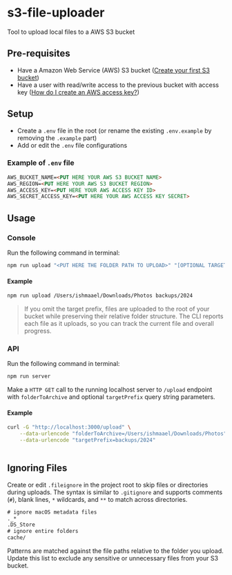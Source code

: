 # s3-file-uploader
Tool to upload local files to a AWS S3 bucket

## Pre-requisites
- Have a Amazon Web Service (AWS) S3 bucket ([Create your first S3 bucket](https://docs.aws.amazon.com/AmazonS3/latest/userguide/creating-bucket.html))
- Have a user with read/write access to the previous bucket with access key ([How do I create an AWS access key?](https://repost.aws/knowledge-center/create-access-key))

## Setup
- Create a `.env` file in the root (or rename the existing `.env.example` by removing the `.example` part)
- Add or edit the `.env` file configurations

### Example of `.env` file
```md
AWS_BUCKET_NAME=<PUT HERE YOUR AWS S3 BUCKET NAME>
AWS_REGION=<PUT HERE YOUR AWS S3 BUCKET REGION>
AWS_ACCESS_KEY=<PUT HERE YOUR AWS ACCESS KEY ID>
AWS_SECRET_ACCESS_KEY=<PUT HERE YOUR AWS ACCESS KEY SECRET>

```


## Usage

### Console
Run the following command in terminal:
```bash
npm run upload "<PUT HERE THE FOLDER PATH TO UPLOAD>" "[OPTIONAL TARGET PREFIX]"
```

#### Example
```bash
npm run upload /Users/ishmaael/Downloads/Photos backups/2024
```
> If you omit the target prefix, files are uploaded to the root of your bucket while preserving their relative folder structure.
> The CLI reports each file as it uploads, so you can track the current file and overall progress.


### API
Run the following command in terminal:
```bash
npm run server
```

Make a `HTTP GET` call to the running localhost server to `/upload` endpoint with `folderToArchive` and optional `targetPrefix` query string parameters.

#### Example
```bash
curl -G "http://localhost:3000/upload" \
    --data-urlencode "folderToArchive=/Users/ishmaael/Downloads/Photos" \
    --data-urlencode "targetPrefix=backups/2024"
 
```

## Ignoring Files

Create or edit `.fileignore` in the project root to skip files or directories during uploads. The syntax is similar to `.gitignore` and supports comments (`#`), blank lines, `*` wildcards, and `**` to match across directories.

```txt
# ignore macOS metadata files
._*
.DS_Store
# ignore entire folders
cache/
```

Patterns are matched against the file paths relative to the folder you upload. Update this list to exclude any sensitive or unnecessary files from your S3 bucket.
